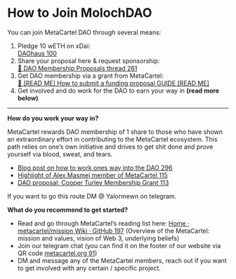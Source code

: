 # How to Join MolochDAO

You can join MetaCartel DAO through several means:

1. Pledge 10 wETH on xDai:\
   [DAOhaus 100](https://app.daohaus.club/dao/0x64/0xb152b115c94275b54a3f0b08c1aa1d21f32a659a)
2. Share your proposal here & request sponsorship:\
   [🏀 DAO Membership Proposals thread 261](https://forum.metacartel.org/t/dao-membership-proposals-thread/51)
3. Get DAO membership via a grant from MetaCartel:\
   [🏦 \[READ ME\] How to submit a funding proposal GUIDE \[READ ME\]](https://forum.metacartel.org/t/guide-how-to-post-a-funding-proposal/74)
4. Get involved and do work for the DAO to earn your way in **(read more below)**

***

**How do you work your way in?**

MetaCartel rewards DAO membership of 1 share to those who have shown an extraordinary effort in contributing to the MetaCartel ecosystem. This path relies on one’s own initiative and drives to get shit done and prove yourself via blood, sweat, and tears.

* [Blog post on how to work ones way into the DAO 296](https://medium.com/@AlexMasmej/why-and-how-i-joined-metacartel-4ebebbca555e)
* [Highlight of Alex Masmej member of MetaCartel 115](https://medium.com/metacartel/meet-alex-masmejean-the-metacartel-dropout-41a13d3cd6c3)
* [DAO proposal: Cooper Turley Membership Grant 113](https://forum.metacartel.org/t/dao-proposal-cooper-turley-membership-grant/342)

If you want to go this route DM @ Yalormewn on telegram.

**What do you recommend to get started?**

* Read and go through MetaCartel’s reading list here: [Home · metacartel/mission Wiki · GitHub 197](https://github.com/metacartel/mission/wiki) (Overview of the MetaCartel: mission and values, vision of Web 3, underlying beliefs)
* Join our telegram chat (you can find it on the footer of our website via QR code [metacartel.org 91](http://metacartel.org))
* DM and message any of the MetaCartel members, reach out if you want to get involved with any certain / specific project.
